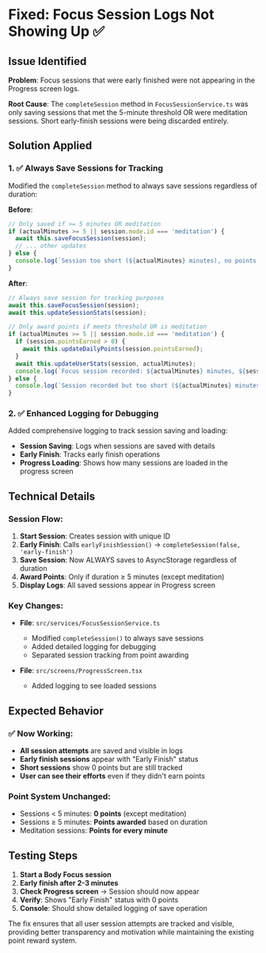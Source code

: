 # Fixed: Focus Session Logs Not Showing Up ✅

## Issue Identified
**Problem**: Focus sessions that were early finished were not appearing in the Progress screen logs.

**Root Cause**: The `completeSession` method in `FocusSessionService.ts` was only saving sessions that met the 5-minute threshold OR were meditation sessions. Short early-finish sessions were being discarded entirely.

## Solution Applied

### 1. ✅ **Always Save Sessions for Tracking**
Modified the `completeSession` method to always save sessions regardless of duration:

**Before**:
```typescript
// Only saved if >= 5 minutes OR meditation
if (actualMinutes >= 5 || session.mode.id === 'meditation') {
  await this.saveFocusSession(session);
  // ... other updates
} else {
  console.log(`Session too short (${actualMinutes} minutes), no points awarded`);
}
```

**After**:
```typescript
// Always save session for tracking purposes
await this.saveFocusSession(session);
await this.updateSessionStats(session);

// Only award points if meets threshold OR is meditation
if (actualMinutes >= 5 || session.mode.id === 'meditation') {
  if (session.pointsEarned > 0) {
    await this.updateDailyPoints(session.pointsEarned);
  }
  await this.updateUserStats(session, actualMinutes);
  console.log(`Focus session recorded: ${actualMinutes} minutes, ${session.pointsEarned} points earned`);
} else {
  console.log(`Session recorded but too short (${actualMinutes} minutes), no points awarded`);
}
```

### 2. ✅ **Enhanced Logging for Debugging**
Added comprehensive logging to track session saving and loading:

- **Session Saving**: Logs when sessions are saved with details
- **Early Finish**: Tracks early finish operations
- **Progress Loading**: Shows how many sessions are loaded in the progress screen

## Technical Details

### Session Flow:
1. **Start Session**: Creates session with unique ID
2. **Early Finish**: Calls `earlyFinishSession()` → `completeSession(false, 'early-finish')`
3. **Save Session**: Now ALWAYS saves to AsyncStorage regardless of duration
4. **Award Points**: Only if duration ≥ 5 minutes (except meditation)
5. **Display Logs**: All saved sessions appear in Progress screen

### Key Changes:
- **File**: `src/services/FocusSessionService.ts`
  - Modified `completeSession()` to always save sessions
  - Added detailed logging for debugging
  - Separated session tracking from point awarding

- **File**: `src/screens/ProgressScreen.tsx` 
  - Added logging to see loaded sessions

## Expected Behavior

### ✅ Now Working:
- **All session attempts** are saved and visible in logs
- **Early finish sessions** appear with "Early Finish" status
- **Short sessions** show 0 points but are still tracked
- **User can see their efforts** even if they didn't earn points

### Point System Unchanged:
- Sessions < 5 minutes: **0 points** (except meditation)
- Sessions ≥ 5 minutes: **Points awarded** based on duration
- Meditation sessions: **Points for every minute**

## Testing Steps

1. **Start a Body Focus session**
2. **Early finish after 2-3 minutes**  
3. **Check Progress screen** → Session should now appear
4. **Verify**: Shows "Early Finish" status with 0 points
5. **Console**: Should show detailed logging of save operation

The fix ensures that all user session attempts are tracked and visible, providing better transparency and motivation while maintaining the existing point reward system.
